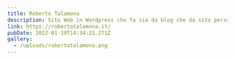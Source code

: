 ```yaml
---
title: Roberto Talamona
description: Sito Web in Wordpress che fa sia da blog che da sito personale
link: https://robertotalamona.it/
pubDate: 2022-01-19T14:34:21.271Z
gallery:
  - /uploads/robertotalamona.png
---
```


